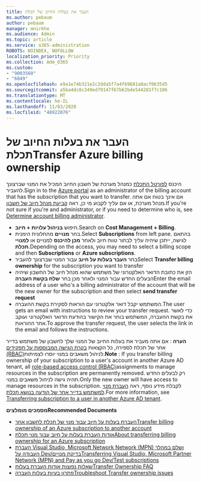 ```yaml
---
title: העבר את בעלות החיוב של תכלת
ms.author: pebaum
author: pebaum
manager: mnirkhe
ms.audience: Admin
ms.topic: article
ms.service: o365-administration
ROBOTS: NOINDEX, NOFOLLOW
localization_priority: Priority
ms.collection: Adm_O365
ms.custom:
- "9003560"
- "6849"
ms.openlocfilehash: e9a1e74b321e2c2dda5f7a4f69681a0acf0635d5
ms.sourcegitcommit: a5ba4dc8c349ed79147f67b62bde544281f7c106
ms.translationtype: MT
ms.contentlocale: he-IL
ms.lasthandoff: 11/03/2020
ms.locfileid: "48922076"
---
```

# <a name="transfer-azure-billing-ownership"></a><span data-ttu-id="9cffd-102">העבר את בעלות החיוב של תכלת</span><span class="sxs-lookup"><span data-stu-id="9cffd-102">Transfer Azure billing ownership</span></span>

<span data-ttu-id="9cffd-103">היכנס [לפורטל התכלת](https://portal.azure.com/) כמנהל מערכת של חשבון החיוב המכיל את המנוי שברצונך להעביר.</span><span class="sxs-lookup"><span data-stu-id="9cffd-103">Sign in to the [Azure portal](https://portal.azure.com/) as an administrator of the billing account that has the subscription that you want to transfer.</span></span> <span data-ttu-id="9cffd-104">אם אינך בטוח אם אתה מנהל מערכת, או אם עליך לקבוע מי כן, ראה [קביעת מנהל חיוב של חשבון](https://docs.microsoft.com/azure/cost-management-billing/understand/subscription-transfer#whoisaa).</span><span class="sxs-lookup"><span data-stu-id="9cffd-104">If you're not sure if you're and administrator, or if you need to determine who is, see [Determine account billing administrator](https://docs.microsoft.com/azure/cost-management-billing/understand/subscription-transfer#whoisaa).</span></span>

- <span data-ttu-id="9cffd-105">חיפוש **בניהול עלויות + חיוב**.</span><span class="sxs-lookup"><span data-stu-id="9cffd-105">Search on **Cost Management + Billing**.</span></span>
- <span data-ttu-id="9cffd-106">בחר **מנויים** מהחלונית הימנית.</span><span class="sxs-lookup"><span data-stu-id="9cffd-106">Select **Subscriptions** from left pane.</span></span> <span data-ttu-id="9cffd-107">בהתאם לגישה, ייתכן שיהיה עליך לבחור טווח חיוב ולאחר **מכן להיכנס** למנויים או **למנויי תכלת**.</span><span class="sxs-lookup"><span data-stu-id="9cffd-107">Depending on the access, you may need to select a billing scope and then **Subscriptions** or **Azure subscriptions**.</span></span>
- <span data-ttu-id="9cffd-108">בחר **העבר בעלות על חיוב** עבור המנוי שברצונך להעביר</span><span class="sxs-lookup"><span data-stu-id="9cffd-108">Select **Transfer billing ownership** for the subscription you want to transfer</span></span>
- <span data-ttu-id="9cffd-109">הזן את כתובת הדואר האלקטרוני של משתמש שהוא מנהל חיוב של החשבון שיהיה הבעלים החדש עבור המנוי ולאחר מכן בחר **שלח בקשת העברה**</span><span class="sxs-lookup"><span data-stu-id="9cffd-109">Enter the email address of a user who's a billing administrator of the account that will be the new owner for the subscription and then select **send transfer request**</span></span>
- <span data-ttu-id="9cffd-110">המשתמש יקבל דואר אלקטרוני עם הוראות לסקירת בקשת ההעברה.</span><span class="sxs-lookup"><span data-stu-id="9cffd-110">The user gets an email with instructions to review your transfer request.</span></span> <span data-ttu-id="9cffd-111">כדי לאשר את בקשת ההעברה, המשתמש בוחר את הקישור בהודעת הדואר האלקטרוני ועוקב אחר ההוראות.</span><span class="sxs-lookup"><span data-stu-id="9cffd-111">To approve the transfer request, the user selects the link in the email and follows the instructions.</span></span>

<span data-ttu-id="9cffd-112">**הערה** : אם אתה מעביר את בעלות החיוב של המנוי שלך לחשבון של משתמש בדייר אחר של תכלת לספירה, כל הקצאות [בקרת הגישה המבוססות על תפקידים (RBAC)](https://docs.microsoft.com/azure/role-based-access-control/overview?WT.mc_id=Portal-Microsoft_Azure_Support)לניהול משאבים במנוי יוסרו לצמיתות.</span><span class="sxs-lookup"><span data-stu-id="9cffd-112">**Note** : If you transfer billing ownership of your subscription to a user's account in another Azure AD tenant, all [role-based access control (RBAC)](https://docs.microsoft.com/azure/role-based-access-control/overview?WT.mc_id=Portal-Microsoft_Azure_Support)assignments to manage resources in the subscription are permanently removed.</span></span> <span data-ttu-id="9cffd-113">רק לבעלים החדש תהיה גישה לניהול משאבים במנוי.</span><span class="sxs-lookup"><span data-stu-id="9cffd-113">Only the new owner will have access to manage resources in the subscription.</span></span> <span data-ttu-id="9cffd-114">לקבלת מידע נוסף, ראה [העברת מנוי למשתמש בדייר אחר של הודעה בנושא תכלת](https://docs.microsoft.com/azure/active-directory/managed-identities-azure-resources/known-issues?WT.mc_id=Portal-Microsoft_Azure_Support).</span><span class="sxs-lookup"><span data-stu-id="9cffd-114">For more information, see [Transferring subscription to a user in another Azure AD tenant](https://docs.microsoft.com/azure/active-directory/managed-identities-azure-resources/known-issues?WT.mc_id=Portal-Microsoft_Azure_Support).</span></span>

<span data-ttu-id="9cffd-115">**מסמכים מומלצים**</span><span class="sxs-lookup"><span data-stu-id="9cffd-115">**Recommended Documents**</span></span>

- [<span data-ttu-id="9cffd-116">העברת בעלות על חיוב עבור מנוי של תכלת לחשבון אחר</span><span class="sxs-lookup"><span data-stu-id="9cffd-116">Transfer billing ownership of an Azure subscription to another account</span></span>](https://docs.microsoft.com/azure/cost-management-billing/manage/billing-subscription-transfer)
- [<span data-ttu-id="9cffd-117">אודות העברת בעלות על חיוב עבור מנוי תכלת</span><span class="sxs-lookup"><span data-stu-id="9cffd-117">About transferring billing ownership for an Azure subscription</span></span>](https://docs.microsoft.com//azure/cost-management-billing/understand/subscription-transfer)
- [<span data-ttu-id="9cffd-118">העברת Visual Studio, Microsoft Network Network (MPN) ושלם במהלך העבודה על Dev/בדיקת מנויים</span><span class="sxs-lookup"><span data-stu-id="9cffd-118">Transferring Visual Studio, Microsoft Partner Network (MPN) and Pay as you go Dev/Test subscriptions</span></span>](https://docs.microsoft.com/azure/billing/billing-subscription-transfer?WT.mc_id=Portal-Microsoft_Azure_Support#transferring-visual-studio-microsoft-partner-network-mpn-and-pay-as-you-go-devtest-subscriptions)
- [<span data-ttu-id="9cffd-119">שאלות נפוצות אודות העברת בעלות</span><span class="sxs-lookup"><span data-stu-id="9cffd-119">Transfer Ownership FAQ</span></span>](https://docs.microsoft.com/azure/billing/billing-subscription-transfer?WT.mc_id=Portal-Microsoft_Azure_Support#frequently-asked-questions-faq-for-senders)
- [<span data-ttu-id="9cffd-120">פתרון בעיות בעלות העברה</span><span class="sxs-lookup"><span data-stu-id="9cffd-120">Troubleshoot Transfer ownership issues</span></span>](https://docs.microsoft.com/azure/billing/billing-subscription-transfer?WT.mc_id=Portal-Microsoft_Azure_Support#troubleshooting)
